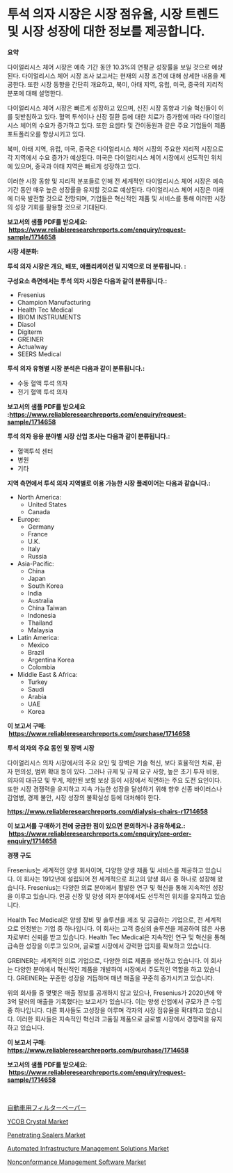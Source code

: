 <p><h1>투석 의자 시장은 시장 점유율, 시장 트렌드 및 시장 성장에 대한 정보를 제공합니다.</h1></p><p><strong>요약</strong></p>
<p><p>다이얼리시스 체어 시장은 예측 기간 동안 10.3%의 연평균 성장률을 보일 것으로 예상된다. 다이얼리시스 체어 시장 조사 보고서는 현재의 시장 조건에 대해 상세한 내용을 제공한다. 또한 시장 동향을 간단히 개요하고, 북미, 아태 지역, 유럽, 미국, 중국의 지리적 분포에 대해 설명한다. </p><p>다이얼리시스 체어 시장은 빠르게 성장하고 있으며, 신진 시장 동향과 기술 혁신들이 이를 뒷받침하고 있다. 혈액 투석이나 신장 질환 등에 대한 치료가 증가함에 따라 다이얼리시스 체어의 수요가 증가하고 있다. 또한 요셉타 및 간이동원과 같은 주요 기업들이 제품 포트폴리오를 향상시키고 있다.</p><p>북미, 아태 지역, 유럽, 미국, 중국은 다이얼리시스 체어 시장의 주요한 지리적 시장으로 각 지역에서 수요 증가가 예상된다. 미국은 다이얼리시스 체어 시장에서 선도적인 위치에 있으며, 중국과 아태 지역은 빠르게 성장하고 있다.</p><p>이러한 시장 동향 및 지리적 분포들로 인해 전 세계적인 다이얼리시스 체어 시장은 예측 기간 동안 매우 높은 성장률을 유지할 것으로 예상된다. 다이얼리시스 체어 시장은 미래에 더욱 발전할 것으로 전망되며, 기업들은 혁신적인 제품 및 서비스를 통해 이러한 시장의 성장 기회를 활용할 것으로 기대된다.</p></p>
<p><strong>보고서의 샘플 PDF를 받으세요: &nbsp;<a href="https://www.reliableresearchreports.com/enquiry/request-sample/1714658">https://www.reliableresearchreports.com/enquiry/request-sample/1714658</a></strong></p>
<p><strong>시장 세분화:</strong></p>
<p><strong> 투석 의자 시장은 개요, 배포, 애플리케이션 및 지역으로 더 분류됩니다. :</strong></p>
<p><strong>구성요소 측면에서는 투석 의자 시장은 다음과 같이 분류됩니다.:</strong></p>
<p><ul><li>Fresenius</li><li>Champion Manufacturing</li><li>Health Tec Medical</li><li>IBIOM INSTRUMENTS</li><li>Diasol</li><li>Digiterm</li><li>GREINER</li><li>Actualway</li><li>SEERS Medical</li></ul></p>
<p><strong> 투석 의자 유형별 시장 분석은 다음과 같이 분류됩니다.:</strong></p>
<p><ul><li>수동 혈액 투석 의자</li><li>전기 혈액 투석 의자</li></ul></p>
<p><strong>보고서의 샘플 PDF를 받으세요 :<a href="https://www.reliableresearchreports.com/enquiry/request-sample/1714658">https://www.reliableresearchreports.com/enquiry/request-sample/1714658</a></strong></p>
<p><strong> 투석 의자 응용 분야별 시장 산업 조사는 다음과 같이 분류됩니다.:</strong></p>
<p><ul><li>혈액투석 센터</li><li>병원</li><li>기타</li></ul></p>
<p><strong>지역 측면에서 투석 의자 지역별로 이용 가능한 시장 플레이어는 다음과 같습니다.:</strong></p>
<p><ul>
    <li>
        North America:
        <ul>
            <li>United States</li>
            <li>Canada</li>
        </ul>
    </li>
    <li>
        Europe:
        <ul>
            <li>Germany</li>
            <li>France</li>
            <li>U.K.</li>
            <li>Italy</li>
            <li>Russia</li>
        </ul>
    </li>
    <li>
        Asia-Pacific:
        <ul>
            <li>China</li>
            <li>Japan</li>
            <li>South Korea</li>
            <li>India</li>
            <li>Australia</li>
            <li>China Taiwan</li>
            <li>Indonesia</li>
            <li>Thailand</li>
            <li>Malaysia</li>
        </ul>
    </li>
    <li>
        Latin America:
        <ul>
            <li>Mexico</li>
            <li>Brazil</li>
            <li>Argentina Korea</li>
            <li>Colombia</li>
        </ul>
    </li>
    <li>
        Middle East & Africa:
        <ul>
            <li>Turkey</li>
            <li>Saudi</li>
            <li>Arabia</li>
            <li>UAE</li>
            <li>Korea</li>
        </ul>
    </li>
    </ul></p>
<p><strong>이 보고서 구매: &nbsp;<a href="https://www.reliableresearchreports.com/purchase/1714658">https://www.reliableresearchreports.com/purchase/1714658</a></strong></p>
<p><strong>투석 의자의 주요 동인 및 장벽 시장</strong></p>
<p><p>다이얼리시스 의자 시장에서의 주요 요인 및 장벽은 기술 혁신, 보다 효율적인 치료, 환자 편의성, 범위 확대 등이 있다. 그러나 규제 및 규제 요구 사항, 높은 초기 투자 비용, 의자의 대규모 및 무게, 제한된 보험 보상 등이 시장에서 직면하는 주요 도전 요인이다. 또한 시장 경쟁력을 유지하고 지속 가능한 성장을 달성하기 위해 향후 신종 바이러스나 감염병, 경제 불안, 시장 성장의 불확실성 등에 대처해야 한다.</p></p>
<p><strong><a href="https://www.reliableresearchreports.com/dialysis-chairs-r1714658">https://www.reliableresearchreports.com/dialysis-chairs-r1714658</a></strong></p>
<p><strong>이 보고서를 구매하기 전에 궁금한 점이 있으면 문의하거나 공유하세요.: &nbsp;<a href="https://www.reliableresearchreports.com/enquiry/pre-order-enquiry/1714658">https://www.reliableresearchreports.com/enquiry/pre-order-enquiry/1714658</a></strong></p>
<p><strong>경쟁 구도</strong></p>
<p><p>Fresenius는 세계적인 양생 회사이며, 다양한 양생 제품 및 서비스를 제공하고 있습니다. 이 회사는 1912년에 설립되어 전 세계적으로 최고의 양생 회사 중 하나로 성장해 왔습니다. Fresenius는 다양한 의료 분야에서 활발한 연구 및 혁신을 통해 지속적인 성장을 이루고 있습니다. 인공 신장 및 양생 의자 분야에서도 선두적인 위치를 유지하고 있습니다.</p><p>Health Tec Medical은 양생 장비 및 솔루션을 제조 및 공급하는 기업으로, 전 세계적으로 인정받는 기업 중 하나입니다. 이 회사는 고객 중심의 솔루션을 제공하여 많은 사용자로부터 신뢰를 받고 있습니다. Health Tec Medical은 지속적인 연구 및 혁신을 통해 급속한 성장을 이루고 있으며, 글로벌 시장에서 강력한 입지를 확보하고 있습니다.</p><p>GREINER는 세계적인 의료 기업으로, 다양한 의료 제품을 생산하고 있습니다. 이 회사는 다양한 분야에서 혁신적인 제품을 개발하여 시장에서 주도적인 역할을 하고 있습니다. GREINER는 꾸준한 성장을 거듭하며 매년 매출을 꾸준히 증가시키고 있습니다.</p><p>위의 회사들 중 몇몇은 매출 정보를 공개하지 않고 있으나, Fresenius가 2020년에 약 3억 달러의 매출을 기록했다는 보고서가 있습니다. 이는 양생 산업에서 규모가 큰 수입 중 하나입니다. 다른 회사들도 고성장을 이루며 각자의 시장 점유율을 확대하고 있습니다. 이러한 회사들은 지속적인 혁신과 고품질 제품으로 글로벌 시장에서 경쟁력을 유지하고 있습니다.</p></p>
<p><strong>이 보고서 구매: &nbsp; <a href="https://www.reliableresearchreports.com/purchase/1714658">https://www.reliableresearchreports.com/purchase/1714658</a></strong></p>
<p><strong>보고서의 샘플 PDF를 받으세요: &nbsp;<a href="https://www.reliableresearchreports.com/enquiry/request-sample/1714658">https://www.reliableresearchreports.com/enquiry/request-sample/1714658</a></strong><strong></strong></p>
<p>&nbsp;</p>
<p><p><a href="https://github.com/EmoryYundt1935/Market-Research-Report-List-1/blob/main/148838424518.md">自動車用フィルターペーパー</a></p><p><a href="https://issuu.com/reportprime-2/docs/ycob-crystal-market-size-2030.pptx">YCOB Crystal Market</a></p><p><a href="https://issuu.com/reportprime-2/docs/penetrating-sealers-market-size-2030.pptx">Penetrating Sealers Market</a></p><p><a href="https://github.com/mahnoor2003/Market-Research-Report-List-4/blob/main/automated-infrastructure-management-solutions-market.md">Automated Infrastructure Management Solutions Market</a></p><p><a href="https://github.com/juancolorado15/Market-Research-Report-List-2/blob/main/nonconformance-management-software-market.md">Nonconformance Management Software Market</a></p></p>